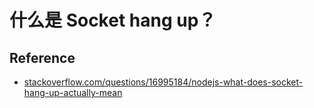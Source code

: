# 什么是 Socket hang up？

## Reference

* [stackoverflow.com/questions/16995184/nodejs-what-does-socket-hang-up-actually-mean](https://stackoverflow.com/questions/16995184/nodejs-what-does-socket-hang-up-actually-mean)